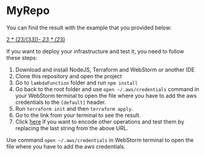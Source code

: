 # MyRepo



You can find the result with the example that you provided below:

[2 * (23/(3*3))- 23 * (2*3)](https://73a3ie5j2b.execute-api.eu-west-1.amazonaws.com/api/calculus/MiAqICgyMy8oMyozKSktIDIzICogKDIqMyk=)

If you want to deploy your infrastructure and test it, you need to follow these steps:

1. Download and install NodeJS, Terraform and WebStorm or another IDE
2. Clone this repository and open the project
3. Go to `lambdaFunction` folder and run `npm install`
4. Go back to the root folder and use `open ~/.aws/credentials` command in your WebStorm terminal to open the file where you have to add the aws credentials to the `[default]` header.
5. Run `terraform init` and then `terraform apply`.
6. Go to the link from your terminal to see the result.
7. Click [here](https://www.base64encode.org/) if you want to encode other operations and test them by replacing the last string from the above URL.


Use command `open ~/.aws/credentials` in WebStorm terminal to open the file where you have to add the aws credentials.
